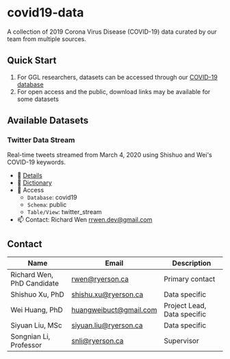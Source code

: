 # covid19-data

A collection of 2019 Corona Virus Disease (COVID-19) data curated by our team from multiple sources.

## Quick Start

1. For GGL researchers, datasets can be accessed through our [COVID-19 database](https://github.com/ryerson-ggl/covid19-database#quick-start)
2. For open access and the public, download links may be available for some datasets

## Available Datasets

### Twitter Data Stream

Real-time tweets streamed from March 4, 2020 using Shishuo and Wei's COVID-19 keywords.

* :page_facing_up: [Details](https://github.com/ryerson-ggl/covid19-data-twitter)
* :notebook_with_decorative_cover: [Dictionary](https://github.com/ryerson-ggl/covid19-data-twitter/blob/master/dictionaries/twitter_stream_raw_dictionary.csv)
* :key: Access
    * `Database`: covid19
    * `Schema`: public
    * `Table/View`: twitter_stream
* :mailbox: Contact: Richard Wen rrwen.dev@gmail.com

## Contact

| Name                        | Email                  | Description                             |
|-----------------------------|------------------------|-----------------------------------------|
| Richard Wen, PhD Candidate  | rwen@ryerson.ca        | Primary contact                         |
| Shishuo Xu, PhD             | shishu.xu@ryerson.ca   | Data specific                           |
| Wei Huang, PhD              | huangweibuct@gmail.com | Project Lead, Data specific             |
| Siyuan Liu, MSc             | siyuan.liu@ryerson.ca  | Data specific                           |
| Songnian Li, Professor      | snli@ryerson.ca        | Supervisor                              |
